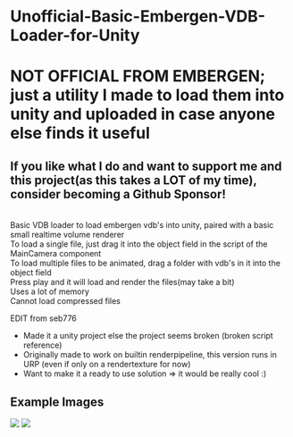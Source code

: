 # Unofficial-Basic-Embergen-VDB-Loader-for-Unity
# NOT OFFICIAL FROM EMBERGEN; just a utility I made to load them into unity and uploaded in case anyone else finds it useful
## If you like what I do and want to support me and this project(as this takes a LOT of my time), consider becoming a Github Sponsor!
</br>
Basic VDB loader to load embergen vdb's into unity, paired with a basic small realtime volume renderer
</br>
To load a single file, just drag it into the object field in the script of the MainCamera component
</br>
To load multiple files to be animated, drag a folder with vdb's in it into the object field
</br>
Press play and it will load and render the files(may take a bit)
</br>
Uses a lot of memory
</br>
Cannot load compressed files

EDIT from seb776
- Made it a unity project else the project seems broken (broken script reference)
- Originally made to work on builtin renderpipeline, this version runs in URP (even if only on a rendertexture for now)
- Want to make it a ready to use solution => it would be really cool :)


## Example Images

![](/VolumeImages/1.png)
![](/VolumeImages/2.png)

